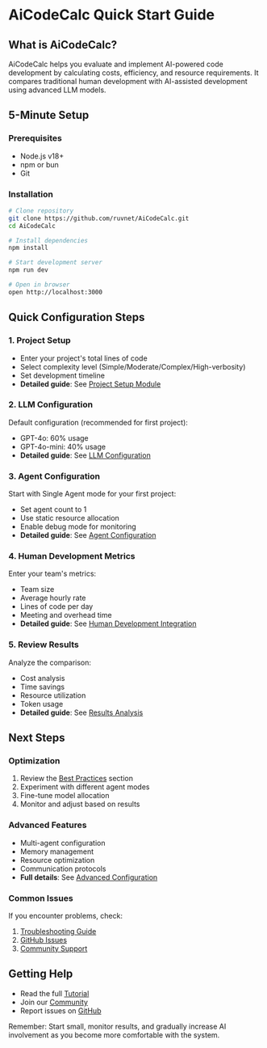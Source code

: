 # AiCodeCalc Quick Start Guide

## What is AiCodeCalc?
AiCodeCalc helps you evaluate and implement AI-powered code development by calculating costs, efficiency, and resource requirements. It compares traditional human development with AI-assisted development using advanced LLM models.

## 5-Minute Setup

### Prerequisites
- Node.js v18+
- npm or bun
- Git

### Installation
```bash
# Clone repository
git clone https://github.com/ruvnet/AiCodeCalc.git
cd AiCodeCalc

# Install dependencies
npm install

# Start development server
npm run dev

# Open in browser
open http://localhost:3000
```

## Quick Configuration Steps

### 1. Project Setup
- Enter your project's total lines of code
- Select complexity level (Simple/Moderate/Complex/High-verbosity)
- Set development timeline
- **Detailed guide**: See [Project Setup Module](TUTORIAL.md#1-project-setup-module)

### 2. LLM Configuration
Default configuration (recommended for first project):
- GPT-4o: 60% usage
- GPT-4o-mini: 40% usage
- **Detailed guide**: See [LLM Configuration](TUTORIAL.md#2-llm-configuration)

### 3. Agent Configuration
Start with Single Agent mode for your first project:
- Set agent count to 1
- Use static resource allocation
- Enable debug mode for monitoring
- **Detailed guide**: See [Agent Configuration](TUTORIAL.md#3-agent-configuration)

### 4. Human Development Metrics
Enter your team's metrics:
- Team size
- Average hourly rate
- Lines of code per day
- Meeting and overhead time
- **Detailed guide**: See [Human Development Integration](TUTORIAL.md#4-human-development-integration)

### 5. Review Results
Analyze the comparison:
- Cost analysis
- Time savings
- Resource utilization
- Token usage
- **Detailed guide**: See [Results Analysis](TUTORIAL.md#5-results-analysis)

## Next Steps

### Optimization
1. Review the [Best Practices](TUTORIAL.md#best-practices) section
2. Experiment with different agent modes
3. Fine-tune model allocation
4. Monitor and adjust based on results

### Advanced Features
- Multi-agent configuration
- Memory management
- Resource optimization
- Communication protocols
- **Full details**: See [Advanced Configuration](TUTORIAL.md#advanced-configuration)

### Common Issues
If you encounter problems, check:
1. [Troubleshooting Guide](TUTORIAL.md#troubleshooting-guide)
2. [GitHub Issues](https://github.com/ruvnet/AiCodeCalc/issues)
3. [Community Support](https://github.com/ruvnet/AiCodeCalc/discussions)

## Getting Help
- Read the full [Tutorial](TUTORIAL.md)
- Join our [Community](https://github.com/ruvnet/AiCodeCalc/discussions)
- Report issues on [GitHub](https://github.com/ruvnet/AiCodeCalc/issues)

Remember: Start small, monitor results, and gradually increase AI involvement as you become more comfortable with the system.
